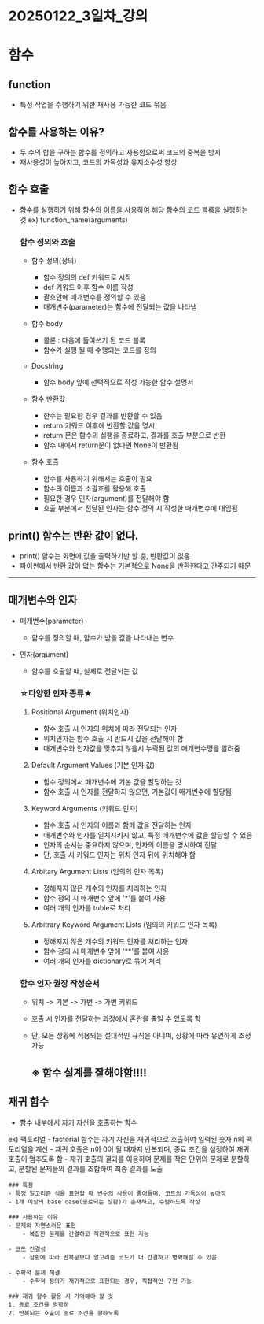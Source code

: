 # 20250122_3일차_강의

# 함수
## function
- 특정 작업을 수행하기 위한 재사용 가능한 코드 묶음

## 함수를 사용하는 이유?
- 두 수의 합을 구하는 함수를 정의하고 사용함으로써 코드의 중복을 방지
- 재사용성이 높아지고, 코드의 가독성과 유지소수성 향상

## 함수 호출
- 함수를 실행하기 위해 함수의 이름을 사용하여 해당 함수의 코드 블록을 실행하는 것
    ex) function_name(arguments)

    ### 함수 정의와 호출
    - 함수 정의(정의)
        - 함수 정의의 def 키워드로 시작
        - def 키워드 이후 함수 이름 작성
        - 괄호안에 매개변수를 정의할 수 있음
        - 매개변수(parameter)는 함수에 전달되는 값을 나타냄

    - 함수 body
        - 콜론 : 다음에 들여쓰기 된 코드 블록
        - 함수가 실행 될 때 수행되는 코드를 정의
    
    - Docstring
        - 함수 body 앞에 선택적으로 작성 가능한 함수 설명서
    
    - 함수 반환값
        - 한수는 필요한 경우 결과를 반환할 수 있음
        - return 키워드 이후에 반환할 값을 명시
        - return 문은 함수의 실행을 종료하고, 결과를 호출 부분으로 반환
        - 함수 내에서 return문이 없다면 None이 반환됨
    
    - 함수 호출
        - 함수를 사용하기 위해서는 호출이 필요
        - 함수의 이름과 소괄호를 활용해 호출
        - 필요한 경우 인자(argument)를 전달해야 함
        - 호출 부분에서 전달된 인자는 함수 정의 시 작성한 매개변수에 대입됨

## print() 함수는 반환 값이 없다.
- print() 함수는 화면에 값을 출력하기만 할 뿐, 반환값이 없음
- 파이썬에서 반환 값이 없는 함수는 기본적으로 None을 반환한다고 간주되기 때문

---

## 매개변수와 인자
- 매개변수(parameter)
    - 함수를 정의할 때, 함수가 받을 값을 나타내는 변수

- 인자(argument)
    - 함수를 호출할 때, 실제로 전달되는 값

    ### ☆다양한 인자 종류★
    1. Positional Argument (위치인자)
        - 함수 호출 시 인자의 위치에 따라 전달되는 인자
        - 위치인자는 함수 호출 시 반드시 값을 전달해야 함
        - 매개변수와 인자값을 맞추지 않을시 누락된 값의 매개변수명을 알려줌
    
    2. Default Argument Values (기본 인자 값)
        - 함수 정의에서 매개변수에 기본 값을 할당하는 것
        - 함수 호출 시 인자를 전달하지 않으면, 기본값이 매개변수에 할당됨
    
    3. Keyword Arguments (키워드 인자)
        - 함수 호출 시 인자의 이름과 함께 값을 전달하는 인자
        - 매개변수와 인자를 일치시키지 않고, 특정 매개변수에 값을 할당할 수 있음
        - 인자의 순서는 중요하지 않으며, 인자의 이름을 명시하여 전달
        - 단, 호출 시 키워드 인자는 위치 인자 뒤에 위치해야 함
    
    4. Arbitary Argument Lists (임의의 인자 목록)
        - 정해지지 않은 개수의 인자를 처리하는 인자
        - 함수 정의 시 매개변수 앞에 '*'를 붙여 사용
        - 여러 개의 인자를 tuble로 처리
    
    5. Arbitrary Keyword Argument Lists (임의의 키워드 인자 목록)
        - 정해지지 않은 개수의 키워드 인자를 처리하는 인자
        - 함수 정의 시 매개변수 앞에 '**'를 붙여 사용
        - 여러 개의 인자를 dictionary로 묶어 처리
    
    ### 함수 인자 권장 작성순서
    - 위치 -> 기본 -> 가변 -> 가변 키워드
    - 호출 시 인자를 전달하는 과정에서 혼란을 줄일 수 있도록 함
    - 단, 모든 상황에 적용되는 절대적인 규칙은 아니며, 상황에 따라 유연하게 조정 가능
        
        ## ※ 함수 설계를 잘해야함!!!!

## 재귀 함수
- 함수 내부에서 자기 자신을 호출하는 함수

ex) 팩토리얼
    - factorial 함수는 자기 자신을 재귀적으로 호출하여 입력된 숫자 n의 팩토리얼을 계산
    - 재귀 호출은 n이 0이 될 때까지 반복되며, 종료 조건을 설정하여 재귀 호출이 멈추도록 함
    - 재귀 호출의 결과를 이용하여 문제를 작은 단위의 문제로 분할하고, 분할된 문제들의 결과를 조합하여 최종 결과를 도출

    ### 특징
    - 특정 알고리즘 식을 표현할 때 변수의 사용이 줄어들며, 코드의 가독성이 높아짐
    - 1개 이상의 base case(종료되는 상황)가 존재하고, 수렴하도록 작성

    ### 사용하는 이유
    - 문제의 자연스러운 표현
        - 복잡한 문제를 간결하고 직관적으로 표현 가능
    
    - 코드 간결성  
        - 상황에 따라 반복문보다 알고리즘 코드가 더 간결하고 명확해질 수 있음

    - 수확적 문제 해결
        - 수학적 정의가 재귀적으로 표현되는 경우, 직접적인 구현 가능
    
    ### 재귀 함수 활용 시 기억해야 할 것
    1. 종료 조건을 명확히
    2. 반복되는 호출이 종료 조건을 향하도록